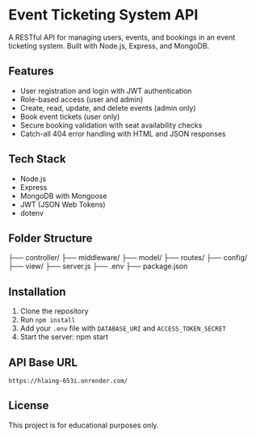 # Event Ticketing System API

A RESTful API for managing users, events, and bookings in an event ticketing system. Built with Node.js, Express, and MongoDB.

## Features

- User registration and login with JWT authentication
- Role-based access (user and admin)
- Create, read, update, and delete events (admin only)
- Book event tickets (user only)
- Secure booking validation with seat availability checks
- Catch-all 404 error handling with HTML and JSON responses

## Tech Stack

- Node.js
- Express
- MongoDB with Mongoose
- JWT (JSON Web Tokens)
- dotenv

## Folder Structure

├── controller/
├── middleware/
├── model/
├── routes/
├── config/
├── view/
├── server.js
├── .env
├── package.json

## Installation

1. Clone the repository
2. Run `npm install`
3. Add your `.env` file with `DATABASE_URI` and `ACCESS_TOKEN_SECRET`
4. Start the server: npm start

## API Base URL

`https://hlaing-653i.onrender.com/`

## License

This project is for educational purposes only.
